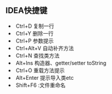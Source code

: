 ## IDEA快捷键

- ​	Ctrl+D 复制一行
- ​	Ctrl+Y 删除一行
- ​	Ctrl+P 参数提示
- ​	Ctrl+Alt+V 自动补齐方法
- ​	Ctrl+N 查找类方法
- ​	Alt+Ins 构造器、getter/setter toString
- ​	Ctrl+O 重载方法提示
- ​	Alt+Enter 提示导入类etc
- ​	Shift+F6 :文件重命名